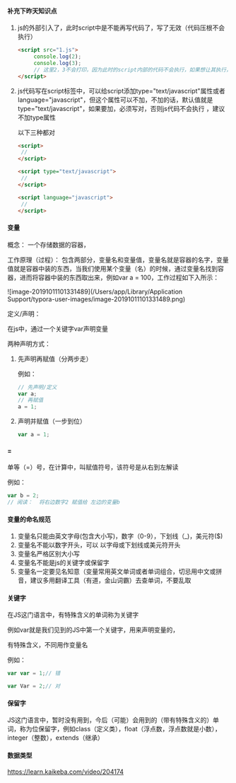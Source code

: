 #### 补充下昨天知识点

1. js的外部引入了，此时script中是不能再写代码了，写了无效（代码压根不会执行）

   ```html
   <script src="1.js">
   		console.log(2);
   		console.log(3);
     	// 这里2，3不会打印，因为此时的script内部的代码不会执行，如果想让其执行，另起一个script标签
   </script>
   
   ```

2. js代码写在script标签中，可以给script添加type="text/javascript"属性或者language="javascript"，但这个属性可以不加，不加的话，默认值就是type="text/javascript"，如果要加，必须写对，否则js代码不会执行 ，建议不加type属性

   以下三种都对

   ```html
   <script>
   	// 
   </script>
   
   <script type="text/javascript">
   	// 
   </script>
   
   <script language="javascript">
   	// 
   </script>
   
   
   ```

   



#### 变量

概念： 一个存储数据的容器，

工作原理（过程）： 包含两部分，变量名和变量值，变量名就是容器的名字，变量值就是容器中装的东西，当我们使用某个变量（名）的时候，通过变量名找到容器，进而将容器中装的东西取出来，例如var  a = 100，工作过程如下入所示：

![image-20191011101331489](/Users/app/Library/Application Support/typora-user-images/image-20191011101331489.png)

定义/声明： 

在js中，通过一个关键字var声明变量

两种声明方式： 

1. 先声明再赋值（分两步走）

   例如：

   ```js
   // 先声明/定义
   var a;
   // 再赋值
   a = 1;
   ```

2. 声明并赋值（一步到位）

   ```js
   var a = 1;
   ```

#### =

单等（=）号，在计算中，叫赋值符号，该符号是从右到左解读

例如：

```js
var b = 2;
// 阅读：  将右边数字2 赋值给 左边的变量b
```



#### 变量的命名规范

1. 变量名只能由英文字母(包含大小写)，数字（0-9），下划线（_)，美元符($)
2. 变量名不能以数字开头，可以  以字母或下划线或美元符开头
3. 变量名严格区别大小写
4. 变量名不能是js的关键字或保留字
5. 变量名一定要见名知意（变量常用英文单词或者单词组合，切忌用中文或拼音，建议多用翻译工具（有道，金山词霸）去查单词，不要乱取



#### 关键字

在JS这门语言中，有特殊含义的单词称为关键字

例如var就是我们见到的JS中第一个关键字，用来声明变量的，

有特殊含义，不同用作变量名 

例如：

```js
var var = 1;// 错

var Var = 2;// 对
```



#### 保留字

JS这门语言中，暂时没有用到，今后（可能）会用到的（带有特殊含义的）单词，称为位保留字，例如class（定义类），float（浮点数，浮点数就是小数），integer（整数），extends（继承）





































#### 数据类型


https://learn.kaikeba.com/video/204174









